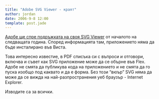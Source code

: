 ```yaml
---
title: "Adobe SVG Viewer - краят"
author: jordan
date: 2006-9-8 12:00
template: post.jade
---
```


[Адобе ще спре подръжката на своя SVG Viewer](https://web.archive.org/web/20061214185004/http://www.adobe.com/svg/eol.html) от началото на следващата година. Според информацията там, приложението няма да бъде инсталирано във Виста.

Това интересно известиe, в PDF списъка си с въпроси и отговори, включва и съвет как SVG приложение може да се обърне във Flex. Адобе не смята да публикува кода на приложението и не смята да го пуска изобщо под каквато и да е форма. Без този “вюър” SVG няма да може да се вижда на най-разпространения уеб браузър - Internet Explorer.

Изводите са за всички.
